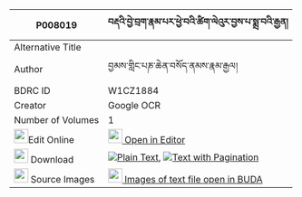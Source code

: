 |P008019|བརྡའི་བྱེ་བྲག་རྣམ་པར་ཕྱེ་བའི་ཚིག་ལེའུར་བྱས་པ་སྨྲ་བའི་རྒྱན། 
| --- | --- 
|Alternative Title |
|Author| བྱམས་གླིང་པཎ་ཆེན་བསོད་ནམས་རྣམ་རྒྱལ།
|BDRC ID | W1CZ1884
|Creator | Google OCR
|Number of Volumes| 1
|<img width="25" src="https://img.icons8.com/color/25/000000/edit-property.png">Edit Online| [<img width="25" src="https://avatars.githubusercontent.com/u/45091458?s=200&v=4"> Open in Editor](http://editor.openpecha.org/P008019)
|<img width="25" src="https://img.icons8.com/fluent/48/000000/download-2.png"/>  Download | [![](https://img.icons8.com/color/20/000000/txt.png)Plain Text](https://github.com/Openpecha/P008019/releases/download/v2/da_i_jedrak_nampa_ra_chewa_i_t_plain_P008019.zip), [![](https://img.icons8.com/color/20/000000/txt.png)Text with Pagination](https://github.com/Openpecha/P008019/releases/download/v2/da_i_jedrak_nampa_ra_chewa_i_t_pages_P008019.zip)
|<img width="25" src="https://img.icons8.com/plasticine/100/000000/pictures-folder.png"/>  Source Images | [<img width="25" src="https://library.bdrc.io/icons/BUDA-small.svg"> Images of text file open in BUDA](https://library.bdrc.io/show/bdr:W1CZ1884)